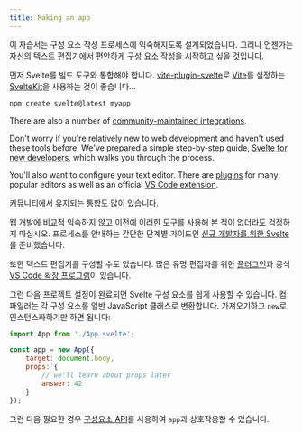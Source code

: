 ```yaml
---
title: Making an app
---
```


이 자습서는 구성 요소 작성 프로세스에 익숙해지도록 설계되었습니다. 그러나 언젠가는 자신의 텍스트 편집기에서 편안하게 구성 요소 작성을 시작하고 싶을 것입니다.

먼저 Svelte를 빌드 도구와 통합해야 합니다. [vite-plugin-svelte](https://github.com/sveltejs/vite-plugin-svelte/)로 [Vite](https://vitejs.dev/)를 설정하는 [SvelteKit](https://kit.svelte.dev)을 사용하는 것이 좋습니다...

```bash
npm create svelte@latest myapp
```

There are also a number of [community-maintained integrations](https://sveltesociety.dev/tools).

Don't worry if you're relatively new to web development and haven't used these tools before. We've prepared a simple step-by-step guide, [Svelte for new developers](/blog/svelte-for-new-developers), which walks you through the process.

You'll also want to configure your text editor. There are [plugins](https://sveltesociety.dev/tools#editor-support) for many popular editors as well as an official [VS Code extension](https://marketplace.visualstudio.com/items?itemName=svelte.svelte-vscode).

[커뮤니티에서 유지되는 통합](https://sveltesociety.dev/tools)도 많이 있습니다.

웹 개발에 비교적 익숙하지 않고 이전에 이러한 도구를 사용해 본 적이 없더라도 걱정하지 마십시오. 프로세스를 안내하는 간단한 단계별 가이드인 [신규 개발자를 위한 Svelte](/blog/svelte-for-new-developers)를 준비했습니다.

또한 텍스트 편집기를 구성할 수도 있습니다. 많은 유명 편집자를 위한 [플러그인](https://sveltesociety.dev/tools#editor-support)과 공식 [VS Code 확장 프로그램](https://marketplace.visualstudio.com/items?itemName=svelte.svelte-vscode)이 있습니다.

<!-- 
NOTE: 편집자 설정 가이드를 위한 더 나은 장소가 있을 때까지 제거되었습니다. https://github.com/sveltejs/svelte/pull/7310#issuecomment-1049923609 참조하세요
편집기에 Svelte 플러그인이 없는 경우 [이 가이드](/blog/setting-up-your-editor)에 따라 구문 강조를 위해 `.svelte` 파일을 `.html`과 동일하게 처리하도록 텍스트 편집기를 구성할 수 있습니다. -->

그런 다음 프로젝트 설정이 완료되면 Svelte 구성 요소를 쉽게 사용할 수 있습니다. 컴파일러는 각 구성 요소를 일반 JavaScript 클래스로 변환합니다. 가져오기하고 `new`로 인스턴스화하기만 하면 됩니다:

```js
import App from './App.svelte';

const app = new App({
	target: document.body,
	props: {
		// we'll learn about props later
		answer: 42
	}
});
```

그런 다음 필요한 경우 [구성요소 API](/docs#run-time-client-side-component-api)를 사용하여 `app`과 상호작용할 수 있습니다.
